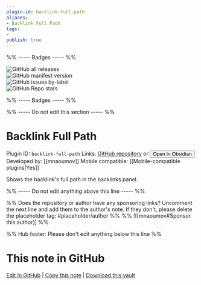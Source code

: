 ```yaml
---
plugin-id: backlink-full-path
aliases:
- Backlink Full Path
tags: 
- 
publish: true
---
```


%% ----- Badges ----- %%

![GitHub all releases](https://img.shields.io/github/downloads/mnaoumov/obsidian-backlink-full-path/total?color=573E7A&logo=github&style=for-the-badge)   
![GitHub manifest version](https://img.shields.io/github/manifest-json/v/mnaoumov/obsidian-backlink-full-path?color=573E7A&logo=github&style=for-the-badge)   
![GitHub issues by-label](https://img.shields.io/github/issues/mnaoumov/obsidian-backlink-full-path/help%20wanted?color=573E7A&logo=github&style=for-the-badge)   
![GitHub Repo stars](https://img.shields.io/github/stars/mnaoumov/obsidian-backlink-full-path?color=573E7A&logo=github&style=for-the-badge)

%% ----- Badges ----- %%

%% ----- Do not edit this section ----- %%

# Backlink Full Path

Plugin ID: `backlink-full-path`
Links: [GitHub repository](https://github.com/mnaoumov/obsidian-backlink-full-path) or [<button id=HH>Open in Obsidian</button>](obsidian://show-plugin?id=backlink-full-path)
Developed by: [[mnaoumov]]
Mobile compatible: [[Mobile-compatible plugins|Yes]]

Shows the backlink's full path in the backlinks panel.

%% ----- Do not edit anything above this line ----- %% 

%% Does the repository or author have any sponsoring links? Uncomment the next line and add them to the author's note. If they don't, please delete the placeholder tag: #placeholder/author %%
%% ![[mnaoumov#Sponsor this author]] %%

%% Hub footer: Please don't edit anything below this line %%

# This note in GitHub

<span class="git-footer">[Edit In GitHub](https://github.dev/obsidian-community/obsidian-hub/blob/main/02%20-%20Community%20Expansions/02.05%20All%20Community%20Expansions/Plugins/backlink-full-path.md "git-hub-edit-note") | [Copy this note](https://raw.githubusercontent.com/obsidian-community/obsidian-hub/main/02%20-%20Community%20Expansions/02.05%20All%20Community%20Expansions/Plugins/backlink-full-path.md "git-hub-copy-note") | [Download this vault](https://github.com/obsidian-community/obsidian-hub/archive/refs/heads/main.zip "git-hub-download-vault") </span>

